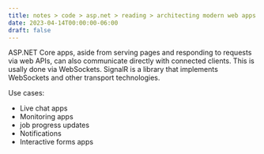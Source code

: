 ```yaml
---
title: notes > code > asp.net > reading > architecting modern web apps > 5 develop asp net core mvc apps > 5 client communication
date: 2023-04-14T00:00:00-06:00
draft: false
---
```


ASP.NET Core apps, aside from serving pages and responding to requests via web APIs, can also communicate directly with connected clients.  This is usally done via WebSockets.  SignalR is a library that implements WebSockets and other transport technologies.

Use cases:
- Live chat apps
- Monitoring apps
- job progress updates
- Notifications
- Interactive forms apps
